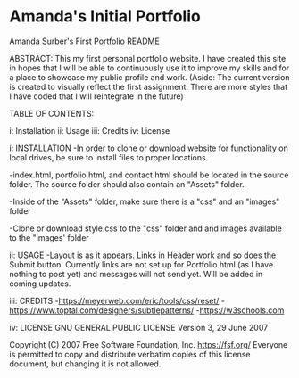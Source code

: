 # Amanda's Initial Portfolio
Amanda Surber's First Portfolio README

ABSTRACT: This my first personal portfolio website. I have created this site in hopes that I will be able to continuously use it to improve my skills and for a place to showcase my public profile and work. (Aside: The current version is created to visually reflect the first assignment. There are more styles that I have coded that I will reintegrate in the future)

TABLE OF CONTENTS:

i: Installation
ii: Usage
iii: Credits
iv: License

i: INSTALLATION
-In order to clone or download website for functionality on local drives, be sure to install files to proper locations.

-index.html, portfolio.html, and contact.html should be located in the source folder. The source folder should also contain an "Assets" folder.

-Inside of the "Assets" folder, make sure there is a "css" and an "images" folder

-Clone or download style.css to the "css" folder and and images available to the "images' folder

ii: USAGE
-Layout is as it appears. Links in Header work and so does the Submit button. Currently links are not set up for Portfolio.html (as I have nothing to post yet) and messages will not send yet. Will be added in coming updates.

iii: CREDITS
-https://meyerweb.com/eric/tools/css/reset/
-https://www.toptal.com/designers/subtlepatterns/
-https://w3schools.com


iv: LICENSE
GNU GENERAL PUBLIC LICENSE
Version 3, 29 June 2007

Copyright (C) 2007 Free Software Foundation, Inc. <https://fsf.org/>
Everyone is permitted to copy and distribute verbatim copies
of this license document, but changing it is not allowed.
